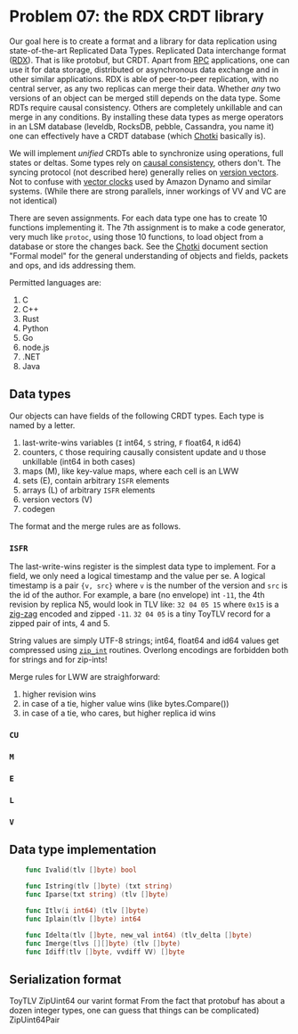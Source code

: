 #   Problem 07: the RDX CRDT library

Our goal here is to create a format and a library for data
replication using state-of-the-art Replicated Data Types.
Replicated Data interchange format ([RDX][j]). That is like
protobuf, but CRDT. Apart from [RPC][p] applications, one can
use it for data storage, distributed or asynchronous data
exchange and in other similar applications. RDX is able of
peer-to-peer replication, with no central server, as any two
replicas can merge their data. Whether *any* two versions of an
object can be merged still depends on the data type. Some RDTs
require causal consistency. Others are completely unkillable and
can merge in any conditions. By installing these data types as
merge operators in an LSM database (leveldb, RocksDB, pebble,
Cassandra, you name it) one can effectively have a CRDT database
(which [Chotki][c] basically is).

We will implement *unified* CRDTs able to synchronize using
operations, full states or deltas. Some types rely on [causal
consistency][x], others don't. The syncing protocol (not
described here) generally relies on [version vectors][v]. Not to
confuse with [vector clocks][r] used by Amazon Dynamo and
similar systems. (While there are strong parallels, inner
workings of VV and VC are not identical)

There are seven assignments. For each data type one has to
create 10 functions implementing it. The 7th assignment is to
make a code generator, very much like `protoc`, using those 10
functions, to load object from a database or store the changes
back. See the [Chotki][c] document section "Formal model" for
the general understanding of objects and fields, packets and
ops, and ids addressing them.

Permitted languages are:
 1. C
 2. C++
 3. Rust
 4. Python
 5. Go
 6. node.js
 7. .NET
 8. Java

##  Data types

Our objects can have fields of the following CRDT types. Each
type is named by a letter. 

 1. last-write-wins variables (`I` int64, `S` string, `F`
    float64, `R` id64)
 2. counters, `C` those requiring causally consistent update and
    `U` those unkillable (int64 in both cases)
 3. maps (M), like key-value maps, where each cell is an LWW
 4. sets (E), contain arbitrary `ISFR` elements
 5. arrays (L) of arbitrary `ISFR` elements
 6. version vectors (V)
 7. codegen

The format and the merge rules are as follows.

### `ISFR`

The last-write-wins register is the simplest data type to
implement. For a field, we only need a logical timestamp and the
value per se. A logical timestamp is a pair `{v, src}` where `v`
is the number of the version and `src` is the id of the author.
For example, a bare (no envelope) int `-11`, the 4th revision by
replica N5, would look in TLV like: `32 04 05 15` where `0x15`
is a [zig-zag][g] encoded and zipped `-11`. `32 04 05` is a tiny
ToyTLV record for a zipped pair of ints, 4 and 5.

String values are simply UTF-8 strings; int64, float64 and id64
values get compressed using [`zip_int`][z] routines. Overlong
encodings are forbidden both for strings and for zip-ints! 

Merge rules for LWW are straighforward:

 1. higher revision wins
 2. in case of a tie, higher value wins (like bytes.Compare())
 3. in case of a tie, who cares, but higher replica id wins

### `CU`

### `M`

### `E`

### `L`

### `V`

##  Data type implementation

````go
    func Ivalid(tlv []byte) bool 

    func Istring(tlv []byte) (txt string) 
    func Iparse(txt string) (tlv []byte) 

    func Itlv(i int64) (tlv []byte) 
    func Iplain(tlv []byte) int64 

    func Idelta(tlv []byte, new_val int64) (tlv_delta []byte) 
    func Imerge(tlvs [][]byte) (tlv []byte) 
    func Idiff(tlv []byte, vvdiff VV) []byte 
````

##  Serialization format

ToyTLV
ZipUint64  our varint format
From the fact that protobuf has about a dozen integer types, one can guess that things can be complicated)
ZipUint64Pair

[c]: https://github.com/learn-decentralized-systems/Chotki/blob/main/ARCHITECTURE.md
[x]: https://en.wikipedia.org/wiki/Causal_consistency
[v]: https://en.wikipedia.org/wiki/Version_vector
[r]: https://www.educative.io/answers/how-are-vector-clocks-used-in-dynamo
[j]: https://en.wikipedia.org/wiki/RDX
[p]: https://en.wikipedia.org/wiki/Remote_procedure_call
[z]: https://github.com/learn-decentralized-systems/Chotki/blob/main/zipint.go
[g]: https://protobuf.dev/programming-guides/encoding/
